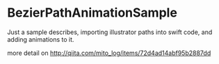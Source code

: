 # BezierPathAnimationSample
Just a sample describes, importing illustrator paths into swift code, and adding animations to it.

more detail on http://qiita.com/mito_log/items/72d4ad14abf95b2887dd

